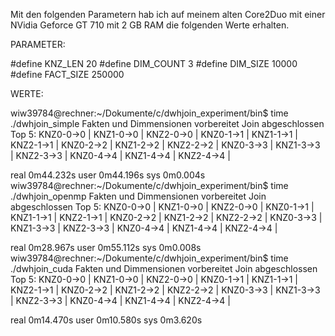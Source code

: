 Mit den folgenden Parametern hab ich auf meinem alten Core2Duo mit einer NVidia Geforce GT 710 mit 2 GB RAM 
die folgenden Werte erhalten.

PARAMETER:

#define KNZ_LEN 20
#define DIM_COUNT 3
#define DIM_SIZE 10000
#define FACT_SIZE 250000

WERTE:

wiw39784@rechner:~/Dokumente/c/dwhjoin_experiment/bin$ time ./dwhjoin_simple
Fakten und Dimmensionen vorbereitet
Join abgeschlossen
Top 5:
KNZ0-0->0 | KNZ1-0->0 | KNZ2-0->0 |
KNZ0-1->1 | KNZ1-1->1 | KNZ2-1->1 |
KNZ0-2->2 | KNZ1-2->2 | KNZ2-2->2 |
KNZ0-3->3 | KNZ1-3->3 | KNZ2-3->3 |
KNZ0-4->4 | KNZ1-4->4 | KNZ2-4->4 |

real    0m44.232s
user    0m44.196s
sys     0m0.004s
wiw39784@rechner:~/Dokumente/c/dwhjoin_experiment/bin$ time ./dwhjoin_openmp
Fakten und Dimmensionen vorbereitet
Join abgeschlossen
Top 5:
KNZ0-0->0 | KNZ1-0->0 | KNZ2-0->0 |
KNZ0-1->1 | KNZ1-1->1 | KNZ2-1->1 |
KNZ0-2->2 | KNZ1-2->2 | KNZ2-2->2 |
KNZ0-3->3 | KNZ1-3->3 | KNZ2-3->3 |
KNZ0-4->4 | KNZ1-4->4 | KNZ2-4->4 |

real    0m28.967s
user    0m55.112s
sys     0m0.008s
wiw39784@rechner:~/Dokumente/c/dwhjoin_experiment/bin$ time ./dwhjoin_cuda
Fakten und Dimmensionen vorbereitet
Join abgeschlossen
Top 5:
KNZ0-0->0 | KNZ1-0->0 | KNZ2-0->0 |
KNZ0-1->1 | KNZ1-1->1 | KNZ2-1->1 |
KNZ0-2->2 | KNZ1-2->2 | KNZ2-2->2 |
KNZ0-3->3 | KNZ1-3->3 | KNZ2-3->3 |
KNZ0-4->4 | KNZ1-4->4 | KNZ2-4->4 |

real    0m14.470s
user    0m10.580s
sys     0m3.620s